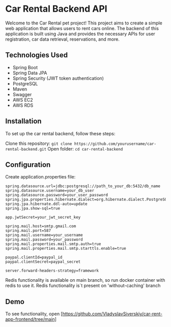 # Car Rental Backend API

Welcome to the Car Rental pet project! 
This project aims to create a simple web application that allows users to rent cars online.  The backend of this application is built using Java and provides the necessary APIs for user registration, car data retrieval, reservations, and more.

## Technologies Used
<ul>
  <li>Spring Boot</li>
  <li>Spring Data JPA</li>
  <li>Spring Security (JWT token authentication)</li>
  <li>PostgreSQL</li>
  <li>Maven</li>
  <li>Swagger</li>
  <li>AWS EC2</li>
  <li>AWS RDS</li>
</ul>

## Installation
To set up the car rental backend, follow these steps:

Clone this repository:
```git clone https://github.com/yourusername/car-rental-backend.git```
Open folder:
```cd car-rental-backend```

## Configuration

Create application.properties file:
```
spring.datasource.url=jdbc:postgresql://path_to_your_db:5432/db_name
spring.datasource.username=your_db_user
spring.datasource.password=your_user_password
spring.jpa.properties.hibernate.dialect=org.hibernate.dialect.PostgreSQLDialect
spring.jpa.hibernate.ddl-auto=update
spring.jpa.show-sql=true

app.jwtSecret=your_jwt_secret_key

spring.mail.host=smtp.gmail.com
spring.mail.port=587
spring.mail.username=your_username
spring.mail.password=your_password
spring.mail.properties.mail.smtp.auth=true
spring.mail.properties.mail.smtp.starttls.enable=true

paypal.clientId=paypal_id
paypal.clientSecret=paypal_secret

server.forward-headers-strategy=framework
```
Redis functionality is available on main branch, so run docker container with redis to use it. Redis functionality is`t present on 'without-caching' branch

## Demo
To see functionality, open [https://github.com/VladyslavSiverskiy/car-rent-app-frontend/tree/main]
